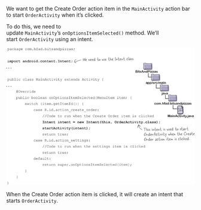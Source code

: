 We want to get the Create Order action item in the `MainActivity` action bar to start `OrderActivity` when it’s clicked. 

To do this, we need to update `MainActivity`’s `onOptionsItemSelected()` method. We’ll start `OrderActivity` using an intent.

![](.guides/img/35.png)

When the Create Order action item is clicked, it will create an intent that starts `OrderActivity`.